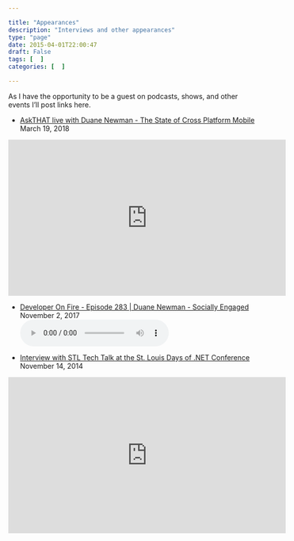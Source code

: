 ```yaml
---

title: "Appearances"
description: "Interviews and other appearances"
type: "page"
date: 2015-04-01T22:00:47
draft: False
tags: [  ]
categories: [  ]

---
```


As I have the opportunity to be a guest on podcasts, shows, and other events I’ll post links here.

* <a href="https://www.youtube.com/watch?v=Y62FXp4blQs" target="_blank">AskTHAT live with Duane Newman - The State of Cross Platform Mobile</a>
<br/>March 19, 2018<br/>
<iframe width="560" height="315" src="https://www.youtube.com/embed/Y62FXp4blQs?rel=0" frameborder="0" allow="autoplay; encrypted-media" allowfullscreen></iframe>

* <a href="http://developeronfire.com/podcast/episode-283-duane-newman-socially-engaged" target="_blank">Developer On Fire - Episode 283 | Duane Newman - Socially Engaged</a>
<br/>November 2, 2017
<br/><audio src="http://traffic.libsyn.com/developeronfire/DeveloperOnFire-283-DuaneNewman.mp3" id="episode-audio" controls="controls"></audio>

* <a href="https://www.youtube.com/watch?v=z6YSNvWQJfU" target="_blank">Interview with STL Tech Talk at the St. Louis Days of .NET Conference</a>
<br/>November 14, 2014<br/>
<iframe width="560" height="315" src="https://www.youtube.com/embed/z6YSNvWQJfU?rel=0" frameborder="0" allow="autoplay; encrypted-media" allowfullscreen></iframe>

